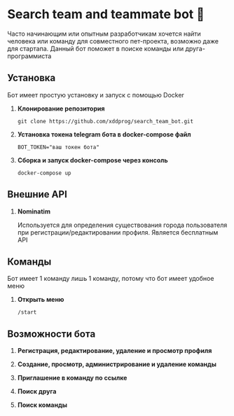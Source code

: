 # Search team and teammate bot 🤝

Часто начинающим или опытным разработчикам хочется найти человека или команду для совместного пет-проекта, возможно даже для стартапа. 
Данный бот поможет в поиске команды или друга-программиста

## Установка
Бот имеет простую установку и запуск с помощью Docker
1. **Клонирование репозитория**
 
    ```
    git clone https://github.com/xddprog/search_team_bot.git
    ```
2. **Установка токена telegram бота в docker-compose файл**
    ```
    BOT_TOKEN="ваш токен бота"
    ```
3. **Сборка и запуск docker-compose через консоль**
    ```
    docker-compose up
    ```
## Внешние API
1. **Nominatim**

   Используется для определения существования города пользователя при регистрации/редактировании профиля. Является бесплатным API 

## Команды
Бот имеет 1 команду лишь 1 команду, потому что бот имеет удобное меню

1. **Открыть меню**

    ```
    /start
    ```
## Возможности бота
1. **Регистрация, редактирование, удаление и просмотр профиля**

2. **Создание, просмотр, администрирование и удаление команды**

3. **Приглашение в команду по ссылке**

4. **Поиск друга**

5. **Поиск команды**
